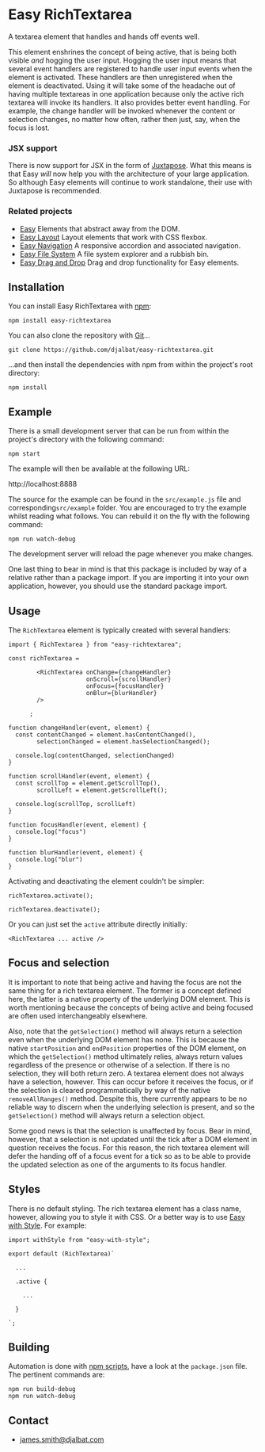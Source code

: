 # Easy RichTextarea

A textarea element that handles and hands off events well.

This element enshrines the concept of being active, that is being both visible *and* hogging the user input. Hogging the user input means that several event handlers are registered to handle user input events when the element is activated. These handlers are then unregistered when the element is deactivated. Using it will take some of the headache out of having multiple textareas in one application because only the active rich textarea will invoke its handlers. It also provides better event handling. For example, the change handler will be invoked whenever the content or selection changes, no matter how often, rather then just, say, when the focus is lost.

### JSX support

There is now support for JSX in the form of [Juxtapose](https://github.com/djalbat/Juxtapose). What this means is that Easy *will* now help you with the architecture of your large application. So although Easy elements will continue to work standalone, their use with Juxtapose is recommended.

### Related projects

- [Easy](https://github.com/djalbat/easy) Elements that abstract away from the DOM.
- [Easy Layout](https://github.com/djalbat/easy-layout) Layout elements that work with CSS flexbox.
- [Easy Navigation](https://github.com/djalbat/easy-navigation) A responsive accordion and associated navigation.
- [Easy File System](https://github.com/djalbat/easy-file-system) A file system explorer and a rubbish bin.
- [Easy Drag and Drop](https://github.com/djalbat/easy-drag-and-drop) Drag and drop functionality for Easy elements.

## Installation

You can install Easy RichTextarea with [npm](https://www.npmjs.com/):

    npm install easy-richtextarea

You can also clone the repository with [Git](https://git-scm.com/)...

    git clone https://github.com/djalbat/easy-richtextarea.git

...and then install the dependencies with npm from within the project's root directory:

    npm install

## Example

There is a small development server that can be run from within the project's directory with the following command:

    npm start

The example will then be available at the following URL:

http://localhost:8888

The source for the example can be found in the `src/example.js` file and corresponding`src/example` folder. You are encouraged to try the example whilst reading what follows. You can rebuild it on the fly with the following command:

    npm run watch-debug

The development server will reload the page whenever you make changes.

One last thing to bear in mind is that this package is included by way of a relative rather than a package import. If you are importing it into your own application, however, you should use the standard package import.

## Usage

The `RichTextarea` element is typically created with several handlers:

```
import { RichTextarea } from "easy-richtextarea";

const richTextarea =

        <RichTextarea onChange={changeHandler}
                      onScroll={scrollHandler}
                      onFocus={focusHandler}
                      onBlur={blurHandler}
        />

      ;

function changeHandler(event, element) {
  const contentChanged = element.hasContentChanged(),
        selectionChanged = element.hasSelectionChanged();

  console.log(contentChanged, selectionChanged)
}

function scrollHandler(event, element) {
  const scrollTop = element.getScrollTop(),
        scrollLeft = element.getScrollLeft();

  console.log(scrollTop, scrollLeft)
}

function focusHandler(event, element) {
  console.log("focus")
}

function blurHandler(event, element) {
  console.log("blur")
}
```

Activating and deactivating the element couldn't be simpler:

```
richTextarea.activate();

richTextarea.deactivate();
```
Or you can just set the `active` attribute directly initially:
```
<RichTextarea ... active />
```

## Focus and selection

It is important to note that being active and having the focus are not the same thing for a rich textarea element. The former is a concept defined here, the latter is a native property of the underlying DOM element. This is worth mentioning because the concepts of being active and being focused are often used interchangeably elsewhere.

Also, note that the `getSelection()` method will always return a selection even when the underlying DOM element has none. This is because the native `startPosition` and `endPosition` properties of the DOM element, on which the `getSelection()` method ultimately relies, always return values regardless of the presence or otherwise of a selection. If there is no selection, they will both return zero. A textarea element does not always have a selection, however. This can occur before it receives the focus, or if the selection is cleared programmatically by way of the native `removeAllRanges()` method. Despite this, there currently appears to be no reliable way to discern when the underlying selection is present, and so the `getSelection()` method will always return a selection object.

Some good news is that the selection is unaffected by focus. Bear in mind, however, that a selection is not updated until the tick after a DOM element in question receives the focus. For this reason, the rich textarea element will defer the handing off of a focus event for a tick so as to be able to provide the updated selection as one of the arguments to its focus handler.

## Styles

There is no default styling. The rich textarea element has a class name, however, allowing you to style it with CSS. Or a better way is to use [Easy with Style](https://github.com/djalbat/easy-with-style). For example:

```
import withStyle from "easy-with-style";

export default (RichTextarea)`

  ...

  .active {

    ...

  }

`;
```

## Building

Automation is done with [npm scripts](https://docs.npmjs.com/misc/scripts), have a look at the `package.json` file. The pertinent commands are:

    npm run build-debug
    npm run watch-debug

## Contact

- james.smith@djalbat.com
